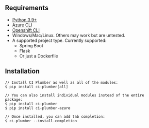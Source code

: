 ## Requirements

- [Python 3.9+](https://www.python.org/downloads/)
- [Azure CLI](https://docs.microsoft.com/en-us/cli/azure/install-azure-cli)
- [Openshift CLI](https://github.com/openshift/origin/releases/latest)
- Windows/Mac/Linux. Others may work but are untested.
- A supported project type. Currently supported:
    - Spring Boot
    - Flask
    - Or just a Dockerfile

## Installation


```console
// Install CI Plumber as well as all of the modules:
$ pip install ci-plumber[all]

// You can also install individual modules instead of the entire package:
$ pip install ci-plumber
$ pip install ci-plumber-azure

// Once installed, you can add tab completion:
$ ci-plumber --install-completion
```
